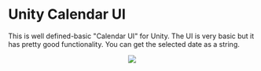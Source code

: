 # Unity Calendar UI
This is well defined-basic "Calendar UI" for Unity. The UI is very basic but it has pretty good functionality. You can get the selected date as a string.

<p align="center">
  <img src="https://user-images.githubusercontent.com/22610163/30546624-ce9ac916-9c95-11e7-927f-346527fbc9d9.png">
</p>
